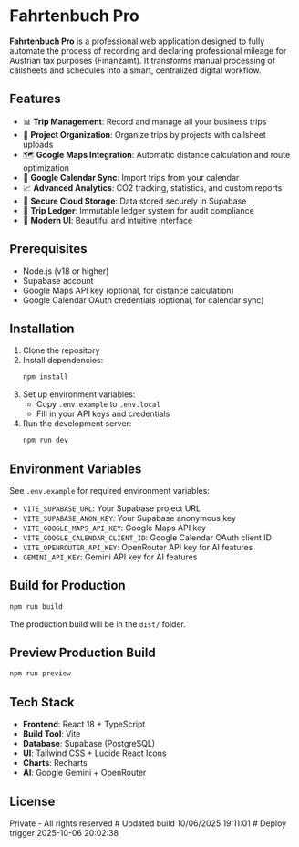 # Fahrtenbuch Pro

**Fahrtenbuch Pro** is a professional web application designed to fully automate the process of recording and declaring professional mileage for Austrian tax purposes (Finanzamt). It transforms manual processing of callsheets and schedules into a smart, centralized digital workflow.

## Features

- 📊 **Trip Management**: Record and manage all your business trips
- 📁 **Project Organization**: Organize trips by projects with callsheet uploads
- 🗺️ **Google Maps Integration**: Automatic distance calculation and route optimization
- 📅 **Google Calendar Sync**: Import trips from your calendar
- 📈 **Advanced Analytics**: CO2 tracking, statistics, and custom reports
- 🔐 **Secure Cloud Storage**: Data stored securely in Supabase
- 🔄 **Trip Ledger**: Immutable ledger system for audit compliance
- 🎨 **Modern UI**: Beautiful and intuitive interface

## Prerequisites

- Node.js (v18 or higher)
- Supabase account
- Google Maps API key (optional, for distance calculation)
- Google Calendar OAuth credentials (optional, for calendar sync)

## Installation

1. Clone the repository
2. Install dependencies:
   ```bash
   npm install
   ```
3. Set up environment variables:
   - Copy `.env.example` to `.env.local`
   - Fill in your API keys and credentials
4. Run the development server:
   ```bash
   npm run dev
   ```

## Environment Variables

See `.env.example` for required environment variables:
- `VITE_SUPABASE_URL`: Your Supabase project URL
- `VITE_SUPABASE_ANON_KEY`: Your Supabase anonymous key
- `VITE_GOOGLE_MAPS_API_KEY`: Google Maps API key
- `VITE_GOOGLE_CALENDAR_CLIENT_ID`: Google Calendar OAuth client ID
- `VITE_OPENROUTER_API_KEY`: OpenRouter API key for AI features
- `GEMINI_API_KEY`: Gemini API key for AI features

## Build for Production

```bash
npm run build
```

The production build will be in the `dist/` folder.

## Preview Production Build

```bash
npm run preview
```

## Tech Stack

- **Frontend**: React 18 + TypeScript
- **Build Tool**: Vite
- **Database**: Supabase (PostgreSQL)
- **UI**: Tailwind CSS + Lucide React Icons
- **Charts**: Recharts
- **AI**: Google Gemini + OpenRouter

## License

Private - All rights reserved
#   U p d a t e d   b u i l d   1 0 / 0 6 / 2 0 2 5   1 9 : 1 1 : 0 1  
 #   D e p l o y   t r i g g e r   2 0 2 5 - 1 0 - 0 6   2 0 : 0 2 : 3 8  
 